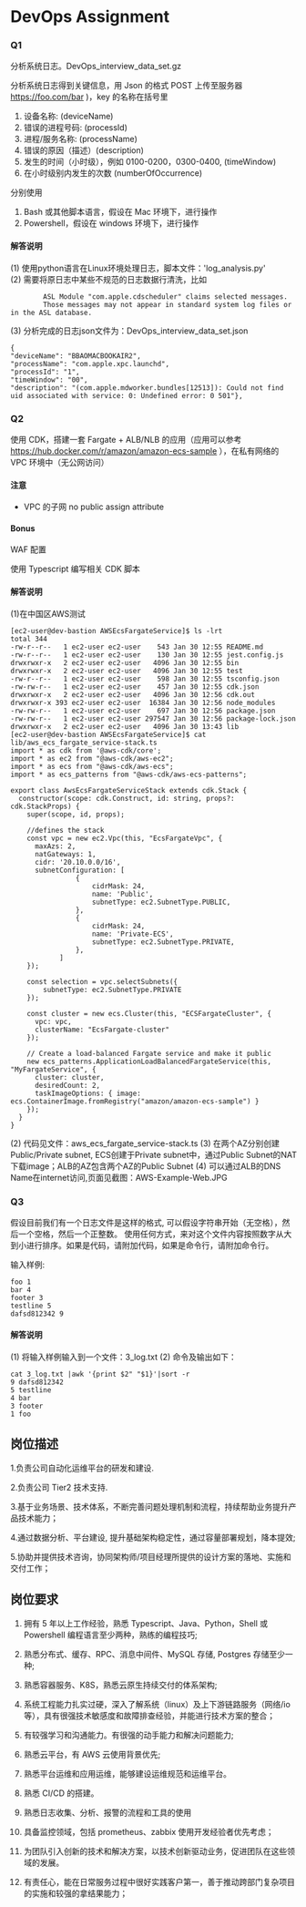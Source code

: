 # DevOps Assignment

### Q1

分析系统日志。DevOps_interview_data_set.gz

分析系统日志得到关键信息，用 Json 的格式 POST 上传至服务器 https://foo.com/bar )，key 的名称在括号里

1. 设备名称: (deviceName)
2. 错误的进程号码: (processId)
3. 进程/服务名称: (processName)
4. 错误的原因（描述）(description)
5. 发生的时间（小时级），例如 0100-0200，0300-0400, (timeWindow)
6. 在小时级别内发生的次数 (numberOfOccurrence)

分别使用

1. Bash 或其他脚本语言，假设在 Mac 环境下，进行操作
2. Powershell，假设在 windows 环境下，进行操作

#### 解答说明
(1) 使用python语言在Linux环境处理日志，脚本文件：'log_analysis.py'  
(2) 需要将原日志中某些不规范的日志数据行清洗，比如  
```
        ASL Module "com.apple.cdscheduler" claims selected messages.
        Those messages may not appear in standard system log files or in the ASL database.
```
(3) 分析完成的日志json文件为：DevOps_interview_data_set.json
```
{
"deviceName": "BBAOMACBOOKAIR2",
"processName": "com.apple.xpc.launchd",
"processId": "1",
"timeWindow": "00",
"description": "(com.apple.mdworker.bundles[12513]): Could not find uid associated with service: 0: Undefined error: 0 501"},
```
### Q2

使用 CDK，搭建一套 Fargate + ALB/NLB 的应用（应用可以参考 https://hub.docker.com/r/amazon/amazon-ecs-sample ），在私有网络的 VPC 环境中（无公网访问）

#### 注意

- VPC 的子网 no public assign attribute

#### Bonus

WAF 配置

使用 Typescript 编写相关 CDK 脚本

#### 解答说明
(1)在中国区AWS测试
```
[ec2-user@dev-bastion AWSEcsFargateService]$ ls -lrt
total 344
-rw-r--r--   1 ec2-user ec2-user    543 Jan 30 12:55 README.md
-rw-r--r--   1 ec2-user ec2-user    130 Jan 30 12:55 jest.config.js
drwxrwxr-x   2 ec2-user ec2-user   4096 Jan 30 12:55 bin
drwxrwxr-x   2 ec2-user ec2-user   4096 Jan 30 12:55 test
-rw-r--r--   1 ec2-user ec2-user    598 Jan 30 12:55 tsconfig.json
-rw-rw-r--   1 ec2-user ec2-user    457 Jan 30 12:55 cdk.json
drwxrwxr-x   2 ec2-user ec2-user   4096 Jan 30 12:56 cdk.out
drwxrwxr-x 393 ec2-user ec2-user  16384 Jan 30 12:56 node_modules
-rw-rw-r--   1 ec2-user ec2-user    697 Jan 30 12:56 package.json
-rw-rw-r--   1 ec2-user ec2-user 297547 Jan 30 12:56 package-lock.json
drwxrwxr-x   2 ec2-user ec2-user   4096 Jan 30 13:43 lib
[ec2-user@dev-bastion AWSEcsFargateService]$ cat lib/aws_ecs_fargate_service-stack.ts 
import * as cdk from '@aws-cdk/core';
import * as ec2 from "@aws-cdk/aws-ec2";
import * as ecs from "@aws-cdk/aws-ecs";
import * as ecs_patterns from "@aws-cdk/aws-ecs-patterns";

export class AwsEcsFargateServiceStack extends cdk.Stack {
  constructor(scope: cdk.Construct, id: string, props?: cdk.StackProps) {
    super(scope, id, props);

    //defines the stack
    const vpc = new ec2.Vpc(this, "EcsFargateVpc", {
      maxAzs: 2,
      natGateways: 1,
      cidr: '20.10.0.0/16',
      subnetConfiguration: [
                {
                    cidrMask: 24,
                    name: 'Public',
                    subnetType: ec2.SubnetType.PUBLIC,
                },
                {
                    cidrMask: 24,
                    name: 'Private-ECS',
                    subnetType: ec2.SubnetType.PRIVATE,
                },
            ]
    });

    const selection = vpc.selectSubnets({
        subnetType: ec2.SubnetType.PRIVATE
    });

    const cluster = new ecs.Cluster(this, "ECSFargateCluster", {
      vpc: vpc,
      clusterName: "EcsFargate-cluster"
    });

    // Create a load-balanced Fargate service and make it public
    new ecs_patterns.ApplicationLoadBalancedFargateService(this, "MyFargateService", {
      cluster: cluster, 
      desiredCount: 2, 
      taskImageOptions: { image: ecs.ContainerImage.fromRegistry("amazon/amazon-ecs-sample") }
    });
  }
}
```
(2) 代码见文件：aws_ecs_fargate_service-stack.ts
(3) 在两个AZ分别创建Public/Private subnet, ECS创建于Private subnet中，通过Public Subnet的NAT下载image；ALB的AZ包含两个AZ的Public Subnet
(4) 可以通过ALB的DNS Name在internet访问,页面见截图：AWS-Example-Web.JPG
### Q3

假设目前我们有一个日志文件是这样的格式, 可以假设字符串开始（无空格），然后一个空格，然后一个正整数。
使用任何方式，来对这个文件内容按照数字从大到小进行排序。如果是代码，请附加代码，如果是命令行，请附加命令行。

输入样例:

```
foo 1
bar 4
footer 3
testline 5
dafsd812342 9
```
#### 解答说明  
(1) 将输入样例输入到一个文件：3_log.txt
(2) 命令及输出如下：
```
cat 3_log.txt |awk '{print $2" "$1}'|sort -r
9 dafsd812342
5 testline
4 bar
3 footer
1 foo
```

## 岗位描述

1.负责公司自动化运维平台的研发和建设.

2.负责公司 Tier2 技术支持.

3.基于业务场景、技术体系，不断完善问题处理机制和流程，持续帮助业务提升产品技术能力；

4.通过数据分析、平台建设, 提升基础架构稳定性，通过容量部署规划，降本提效;

5.协助并提供技术咨询，协同架构师/项目经理所提供的设计方案的落地、实施和交付工作；

## 岗位要求

1. 拥有 5 年以上工作经验，熟悉 Typescript、Java、Python，Shell 或 Powershell 编程语言至少两种，熟练的编程技巧;

2. 熟悉分布式、缓存、RPC、消息中间件、MySQL 存储, Postgres 存储至少一种;

3. 熟悉容器服务、K8S，熟悉云原生持续交付的体系架构;

4. 系统工程能力扎实过硬，深入了解系统（linux）及上下游链路服务（网络/io 等），具有很强技术敏感度和故障排查经验，并能进行技术方案的整合；

5. 有较强学习和沟通能力。有很强的动手能力和解决问题能力;

6. 熟悉云平台，有 AWS 云使用背景优先;

7. 熟悉平台运维和应用运维，能够建设运维规范和运维平台。

8. 熟悉 CI/CD 的搭建。

9. 熟悉日志收集、分析、报警的流程和工具的使用

10. 具备监控领域，包括 prometheus、zabbix 使用开发经验者优先考虑；

11. 为团队引入创新的技术和解决方案，以技术创新驱动业务，促进团队在这些领域的发展。

12. 有责任心，能在日常服务过程中很好实践客户第一，善于推动跨部门复杂项目的实施和较强的拿结果能力；
